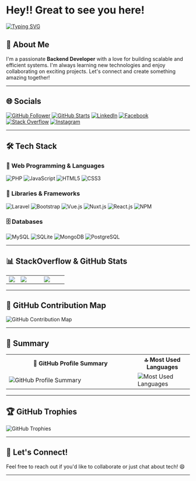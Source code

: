 # Hey!! Great to see you here!

[![Typing SVG](https://readme-typing-svg.herokuapp.com?font=Fira+Code&color=%2336BCF7&size=23&center=true&lines=Backend+Developer;Always+learning+new+things;Always+open+to+collaborate)](https://git.io/typing-svg)

## 👋 About Me

I'm a passionate **Backend Developer** with a love for building scalable and efficient systems. I'm always learning new technologies and enjoy collaborating on exciting projects. Let's connect and create something amazing together!

---

## 🌐 Socials

[![GitHub Follower](https://img.shields.io/github/followers/souravmsh?label=Followers&style=social)](https://www.github.com/souravmsh)
[![GitHub Starts](https://img.shields.io/github/stars/souravmsh?label=Stars)](https://www.github.com/souravmsh)
[![LinkedIn](https://img.shields.io/badge/LinkedIn-0077B5?style=plastic&logo=linkedin&logoColor=white)](https://www.linkedin.com/in/souravmsh/)
[![Facebook](https://img.shields.io/badge/Facebook-%231877F2.svg?style=plastic&logo=Facebook&logoColor=white)](https://fb.com/souravmsh)
[![Stack Overflow](https://img.shields.io/badge/stack%20overflow-0A0A0A?style=plastic&logo=stackoverflow&logoColor=swift)](https://stackoverflow.com/users/6877732/souravmsh)
[![Instagram](https://img.shields.io/badge/Instagram-E4405F?style=plastic&logo=instagram&logoColor=white)](https://www.instagram.com/souravmsh/)

---

## 🛠️ Tech Stack

### 🚀 Web Programming & Languages

![PHP](https://img.shields.io/badge/php-%23777BB4.svg?style=plastic&logo=php&logoColor=white)
![JavaScript](https://img.shields.io/badge/JavaScript-323330?style=plastic&logo=javascript&logoColor=F7DF1E)
![HTML5](https://img.shields.io/badge/HTML5-E34F26?style=plastic&logo=html5&logoColor=white)
![CSS3](https://img.shields.io/badge/CSS3-1572B6?style=plastic&logo=css3&logoColor=white)

### 🧩 Libraries & Frameworks

![Laravel](https://img.shields.io/badge/laravel-%23FF2D20.svg?style=plastic&logo=laravel&logoColor=white)
![Bootstrap](https://img.shields.io/badge/Bootstrap-563D7C?style=plastic&logo=bootstrap&logoColor=white)
![Vue.js](https://img.shields.io/badge/VUE.JS-000000?style=plastic&logo=vuedotjs&logoColor=44E192)
![Nuxt.js](https://img.shields.io/static/v1?style=plastic&message=Nuxt.js&color=222222&logo=Nuxt.js&logoColor=00DC82&label=)
![React.js](https://img.shields.io/badge/React-20232A?style=plastic&logo=react&logoColor=61DAFB)
![NPM](https://img.shields.io/badge/npm-CB3837?style=plastic&logo=npm&logoColor=white)

### 🗄️ Databases

![MySQL](https://img.shields.io/badge/mysql-%2300f.svg?style=plastic&logo=mysql&logoColor=white)
![SQLite](https://img.shields.io/badge/sqlite-%2307405e.svg?style=plastic&logo=sqlite&logoColor=white)
![MongoDB](https://img.shields.io/badge/MongoDB-%234ea94b.svg?style=plastic&logo=mongodb&logoColor=white)
![PostgreSQL](https://img.shields.io/badge/postgresql-%23316192.svg?style=plastic&logo=postgresql&logoColor=white)

---

## 📊 StackOverflow & GitHub Stats

<table>
  <tr>
    <td width="20%">
      <img src="https://github-readme-stackoverflow.vercel.app/?userID=6877732" />
    </td>
    <td width="40%">
      <img src="http://github-profile-summary-cards.vercel.app/api/cards/stats?username=souravmsh&theme=swift" />
    </td>
    <td width="40%">
      <img src="https://github-readme-streak-stats.herokuapp.com/?user=souravmsh&hide_border=true&theme=swift" />
    </td>
  </tr>
</table>

---

## 📅 GitHub Contribution Map

![GitHub Contribution Map](https://ghchart.rshah.org/409ba5/souravmsh)

---

## 📄 Summary

<table>
  <tr>
    <th>📄 GitHub Profile Summary </th>
    <th>🔝 Most Used Languages</th>
  </tr>
  <tr>
    <td width="70%">
      <img src="https://github-profile-summary-cards.vercel.app/api/cards/profile-details?username=souravmsh&theme=swift" alt="GitHub Profile Summary"/>
    </td>
    <td width="30%">
      <img src="https://github-readme-stats.vercel.app/api/top-langs/?username=souravmsh&langs_count=8&layout=compact&theme=swift&hide_border=true&title_color=409ba5&icon_color=F8D866" alt="Most Used Languages"/>
    </td>
  </tr>
</table>

---

## 🏆 GitHub Trophies

![GitHub Trophies](https://github-profile-trophy.vercel.app/?username=souravmsh&theme=swift&no-frame=true&no-bg=true)


---

## 💬 Let's Connect!

Feel free to reach out if you'd like to collaborate or just chat about tech! 😄

---
